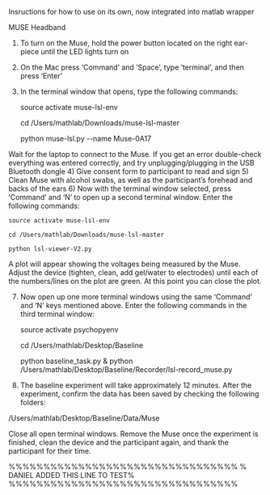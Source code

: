 Insructions for how to use on its own, now integrated into matlab wrapper

MUSE Headband
1)	To turn on the Muse, hold the power button located on the right ear-piece until the LED lights turn on
2)	On the Mac press ‘Command’ and ‘Space’, type ‘terminal’, and then press ‘Enter’
3)	In the terminal window that opens, type the following commands:

	source activate muse-lsl-env
  
	cd /Users/mathlab/Downloads/muse-lsl-master
  
	python muse-lsl.py --name Muse-0A17 


Wait for the laptop to connect to the Muse. If you get an error double-check everything was entered correctly, and try unplugging/plugging in the USB Bluetooth dongle
4)	Give consent form to participant to read and sign
5)	Clean Muse with alcohol swabs, as well as the participant’s forehead and backs of the ears
6)	Now with the terminal window selected, press ‘Command’ and ‘N’ to open up a second terminal window. Enter the following commands:

	source activate muse-lsl-env
  
	cd /Users/mathlab/Downloads/muse-lsl-master
  
	python lsl-viewer-V2.py

A plot will appear showing the voltages being measured by the Muse. Adjust the device (tighten, clean, add gel/water to electrodes) until each of the numbers/lines on the plot are green. At this point you can close the plot.

7)	Now open up one more terminal windows using the same ‘Command’ and ‘N’ keys mentioned above. Enter the following commands in the third terminal window:

	source activate psychopyenv
  
	cd /Users/mathlab/Desktop/Baseline
  
	python baseline_task.py & python /Users/mathlab/Desktop/Baseline/Recorder/lsl-record_muse.py

8)	The baseline experiment will take approximately 12 minutes. After the experiment, confirm the data has been saved by checking the following folders:

/Users/mathlab/Desktop/Baseline/Data/Muse

Close all open terminal windows. Remove the Muse once the experiment is finished, clean the device and the participant again, and thank the participant for their time.

%%%%%%%%%%%%%%%%%%%%%%%%%%%%%%%%%
% DANIEL ADDED THIS LINE TO TEST%
%%%%%%%%%%%%%%%%%%%%%%%%%%%%%%%%%
